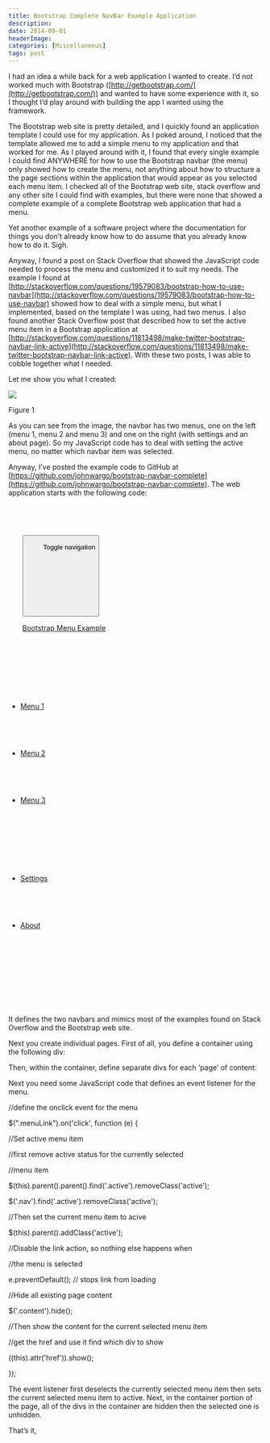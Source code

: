 ```yaml
---
title: Bootstrap Complete NavBar Example Application
description: 
date: 2014-09-01
headerImage: 
categories: [Miscellaneous]
tags: post
---
```


I had an idea a while back for a web application I wanted to create. I’d not worked much with Bootstrap ([http://getbootstrap.com/](http://getbootstrap.com/)) and wanted to have some experience with it, so I thought I’d play around with building the app I wanted using the framework.

The Bootstrap web site is pretty detailed, and I quickly found an application template I could use for my application. As I poked around, I noticed that the template allowed me to add a simple menu to my application and that worked for me. As I played around with it, I found that every single example I could find ANYWHERE for how to use the Bootstrap navbar (the menu) only showed how to create the menu, not anything about how to structure a the page sections within the application that would appear as you selected each menu item. I checked all of the Bootstrap web site, stack overflow and any other site I could find with examples, but there were none that showed a complete example of a complete Bootstrap web application that had a menu.

Yet another example of a software project where the documentation for things you don’t already know how to do assume that you already know how to do it. Sigh.

Anyway, I found a post on Stack Overflow that showed the JavaScript code needed to process the menu and customized it to suit my needs. The example I found at [http://stackoverflow.com/questions/19579083/bootstrap-how-to-use-navbar](http://stackoverflow.com/questions/19579083/bootstrap-how-to-use-navbar) showed how to deal with a simple menu, but what I implemented, based on the template I was using, had two menus. I also found another Stack Overflow post that described how to set the active menu item in a Bootstrap application at [http://stackoverflow.com/questions/11813498/make-twitter-bootstrap-navbar-link-active](http://stackoverflow.com/questions/11813498/make-twitter-bootstrap-navbar-link-active). With these two posts, I was able to cobble together what I needed.

Let me show you what I created:

![](images/stories/2014/bootstrap1.png)

Figure 1

As you can see from the image, the navbar has two menus, one on the left (menu 1, menu 2 and menu 3) and one on the right (with settings and an about page). So my JavaScript code has to deal with setting the active menu, no matter which navbar item was selected.

Anyway, I’ve posted the example code to GitHub at [https://github.com/johnwargo/bootstrap-navbar-complete](https://github.com/johnwargo/bootstrap-navbar-complete). The web application starts with the following code:

<!-- Fixed navbar -->

 <div role="navigation">

   <div class="container">

     <div class="navbar-header">

       <button type="button" data-toggle="collapse" data-target=".navbar-collapse">

         <span class="sr-only">Toggle navigation</span>

          <span class="icon-bar"></span>

         <span class="icon-bar"></span>

         <span class="icon-bar"></span>

       </button>

       <a class="navbar-brand" href="#about">Bootstrap Menu Example</a>

     </div>

     <div class="collapse navbar-collapse">

       <ul class="nav navbar-nav">

         <li><a class="menuLink" href="#menu1"><span class="glyphicon glyphicon-compressed"></span> Menu 1</a>

         </li>

         <li><a class="menuLink" href="#menu2"><span class="glyphicon glyphicon-tasks"></span> Menu 2</a>

         </li>

         <li><a class="menuLink" href="#menu3"><span class="glyphicon glyphicon-play-circle"></span> Menu 3</a>

         </li>

       </ul>

       <ul class="nav navbar-nav navbar-right">

         <li><a class="menuLink" href="#settings"><span class="glyphicon glyphicon-cog"></span> Settings</a>

         </li>

         <li class="active"><a href="#about"><span></span> About</a>

         </li>

       </ul>

     </div>

     <!--/.nav-collapse -->

   </div>

 </div>

It defines the two navbars and mimics most of the examples found on Stack Overflow and the Bootstrap web site.

Next you create individual pages. First of all, you define a container using the following div:

<div class="container">

</div>

Then, within the container, define separate divs for each ‘page’ of content:

<div class="content" id="menu1" hidden="true">

<div>

 <h1>Menu 1</h1>

</div>

<p>This is some content for the Menu 1 page.</p>’

</div>

Next you need some JavaScript code that defines an event listener for the menu.

//define the onclick event for the menu

$(".menuLink").on('click', function (e) {

//Set active menu item

//first remove active status for the currently selected

//menu item

$(this).parent().parent().find('.active').removeClass('active');

$('.nav').find('.active').removeClass('active');

//Then set the current menu item to acive

$(this).parent().addClass('active');

//Disable the link action, so nothing else happens when

//the menu is selected

e.preventDefault(); // stops link from loading

//Hide all existing page content

$('.content').hide();

//Then show the content for the current selected menu item

//get the href and use it find which div to show

$($(this).attr('href')).show();

});

The event listener first deselects the currently selected menu item then sets the current selected menu item to active. Next, in the container portion of the page, all of the divs in the container are hidden then the selected one is unhidden.

That’s it,